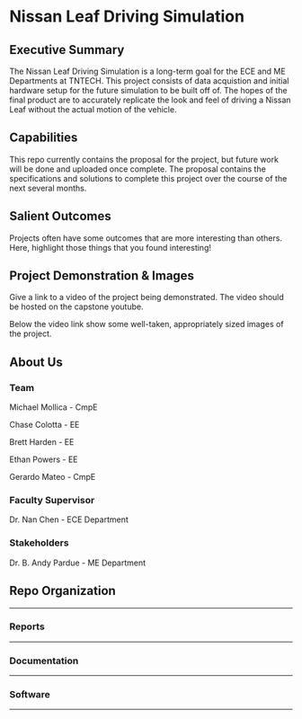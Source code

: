 # Nissan Leaf Driving Simulation

## Executive Summary

The Nissan Leaf Driving Simulation is a long-term goal for the ECE and ME Departments at TNTECH. This project consists of data acquistion and initial hardware setup for the future simulation to be built off of. The hopes of the final product are to accurately replicate the look and feel of driving a Nissan Leaf without the actual motion of the vehicle.


## Capabilities

This repo currently contains the proposal for the project, but future work will be done and uploaded once complete. The proposal contains the specifications and solutions to complete this project over the course of the next several months.


## Salient Outcomes

Projects often have some outcomes that are more interesting than others. Here, highlight those things that you found interesting!


## Project Demonstration & Images

Give a link to a video of the project being demonstrated. The video should be hosted on the capstone youtube.

Below the video link show some well-taken, appropriately sized images of the project.


## About Us

### Team

Michael Mollica - CmpE

Chase Colotta - EE

Brett Harden - EE

Ethan Powers - EE

Gerardo Mateo - CmpE

### Faculty Supervisor

Dr. Nan Chen - ECE Department

### Stakeholders

Dr. B. Andy Pardue - ME Department



## Repo Organization

---


### Reports

---

### Documentation

---

### Software

---
